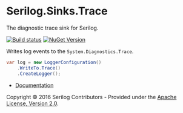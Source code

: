 # Serilog.Sinks.Trace

The diagnostic trace sink for Serilog.
 
[![Build status](https://ci.appveyor.com/api/projects/status/v1oe03lx3wymyy7j/branch/master?svg=true)](https://ci.appveyor.com/project/serilog/serilog-sinks-trace/branch/master) [![NuGet Version](http://img.shields.io/nuget/v/Serilog.Sinks.Trace.svg?style=flat)](https://www.nuget.org/packages/Serilog.Sinks.Trace/)

Writes log events to the `System.Diagnostics.Trace`.

```csharp
var log = new LoggerConfiguration()
    .WriteTo.Trace()
    .CreateLogger();
```

* [Documentation](https://github.com/serilog/serilog/wiki)

Copyright &copy; 2016 Serilog Contributors - Provided under the [Apache License, Version 2.0](http://apache.org/licenses/LICENSE-2.0.html).
